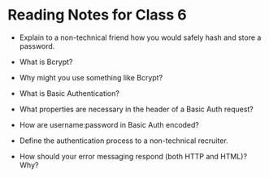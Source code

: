 # Reading Notes for Class 6

- Explain to a non-technical friend how you would safely hash and store a password.

- What is Bcrypt?
- Why might you use something like Bcrypt?

- What is Basic Authentication?
- What properties are necessary in the header of a Basic Auth request?
- How are username:password in Basic Auth encoded?

- Define the authentication process to a non-technical recruiter.
- How should your error messaging respond (both HTTP and HTML)? Why?
